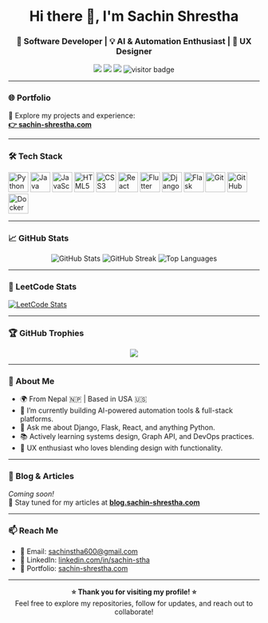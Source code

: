    <h1 align="center">Hi there 👋, I'm Sachin Shrestha</h1>
<h3 align="center">🚀 Software Developer | 💡 AI & Automation Enthusiast | 🎨 UX Designer</h3>

<p align="center">
  <a href="https://sachin-shrestha.com" target="_blank"><img src="https://img.shields.io/badge/Portfolio-%F0%9F%93%8C-blue?style=flat-square"></a>
  <a href="mailto:sachinstha600@gmail.com"><img src="https://img.shields.io/badge/Email-%F0%9F%93%A7-red?style=flat-square"></a>
  <a href="https://linkedin.com/in/sachin-stha" target="_blank"><img src="https://img.shields.io/badge/LinkedIn-%F0%9F%91%A5-blue?style=flat-square&logo=linkedin"></a>
  <img src="https://visitor-badge.laobi.icu/badge?page_id=sachinshrestha.sachinshrestha" alt="visitor badge"/>
</p>

---

### 🌐 Portfolio
🔗 Explore my projects and experience:  
**[👉 sachin-shrestha.com](https://sachin-shrestha.com)**

---

### 🛠️ Tech Stack

<p align="left">
  <img src="https://cdn.jsdelivr.net/gh/devicons/devicon/icons/python/python-original.svg" height="40" alt="Python"/>
  <img src="https://cdn.jsdelivr.net/gh/devicons/devicon/icons/java/java-original.svg" height="40" alt="Java"/>
  <img src="https://cdn.jsdelivr.net/gh/devicons/devicon/icons/javascript/javascript-original.svg" height="40" alt="JavaScript"/>
  <img src="https://cdn.jsdelivr.net/gh/devicons/devicon/icons/html5/html5-original.svg" height="40" alt="HTML5"/>
  <img src="https://cdn.jsdelivr.net/gh/devicons/devicon/icons/css3/css3-original.svg" height="40" alt="CSS3"/>
  <img src="https://cdn.jsdelivr.net/gh/devicons/devicon/icons/react/react-original.svg" height="40" alt="React"/>
  <img src="https://cdn.jsdelivr.net/gh/devicons/devicon/icons/flutter/flutter-original.svg" height="40" alt="Flutter"/>
  <img src="https://cdn.jsdelivr.net/gh/devicons/devicon/icons/django/django-plain.svg" height="40" alt="Django"/>
  <img src="https://cdn.jsdelivr.net/gh/devicons/devicon/icons/flask/flask-original.svg" height="40" alt="Flask"/>
  <img src="https://cdn.jsdelivr.net/gh/devicons/devicon/icons/git/git-original.svg" height="40" alt="Git"/>
  <img src="https://cdn.jsdelivr.net/gh/devicons/devicon/icons/github/github-original.svg" height="40" alt="GitHub"/>
  <img src="https://cdn.jsdelivr.net/gh/devicons/devicon/icons/docker/docker-original.svg" height="40" alt="Docker"/>
</p>

---

### 📈 GitHub Stats

<p align="center">
  <img src="https://github-readme-stats.vercel.app/api?username=shrestha-sachin&show_icons=true&theme=tokyonight" alt="GitHub Stats"/>
  <img src="https://github-readme-streak-stats.herokuapp.com/?user=shrestha-sachin&theme=tokyonight" alt="GitHub Streak"/>
  <img src="https://github-readme-stats.vercel.app/api/top-langs/?username=shrestha-sachin&layout=compact&theme=tokyonight" alt="Top Languages"/>
</p>

---

### 🧠 LeetCode Stats

[![LeetCode Stats](https://leetcode-stats-six.vercel.app/?username=sachin-shrestha&theme=dark)](https://leetcode.com/sachin-shrestha)

---

### 🏆 GitHub Trophies

<p align="center">
  <img src="https://github-profile-trophy.vercel.app/?username=shrestha-sachin&theme=dracula&row=1&column=7" />
</p>

---

### 📌 About Me

- 🌍 From Nepal 🇳🇵 | Based in USA 🇺🇸
- 💼 I’m currently building AI-powered automation tools & full-stack platforms.
- 💬 Ask me about Django, Flask, React, and anything Python.
- 📚 Actively learning systems design, Graph API, and DevOps practices.
- 🎨 UX enthusiast who loves blending design with functionality.

---

### 📝 Blog & Articles

*Coming soon!*  
📖 Stay tuned for my articles at [**blog.sachin-shrestha.com**](https://blog.sachin-shrestha.com)

---

### 📫 Reach Me

- 📧 Email: [sachinstha600@gmail.com](mailto:sachinstha600@gmail.com)  
- 💼 LinkedIn: [linkedin.com/in/sachin-stha](https://linkedin.com/in/sachin-stha)  
- 🧪 Portfolio: [sachin-shrestha.com](https://sachin-shrestha.com)

---

<p align="center">
  <b>⭐️ Thank you for visiting my profile! ⭐️</b><br>
  Feel free to explore my repositories, follow for updates, and reach out to collaborate!
</p>
